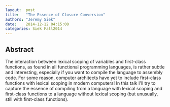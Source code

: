 ```yaml
--- 
layout:  post 
title:   "The Essence of Closure Conversion"
authors: "Jeremy Siek" 
date:    2014-12-12 04:15:00 
categories: Siek Fall2014
--- 
```

## Abstract

The interaction between lexical scoping of variables and first-class functions,
as found in all functional programming languages, is rather subtle and
interesting, especially if you want to compile the language to assembly code.
For some reason, computer architects have yet to include first-class functions
with lexical scoping in modern computers! In this talk I'll try to capture the
essence of compiling from a language with lexical scoping and first-class
functions to a language without lexical scoping (but unusually, still with
first-class functions).
